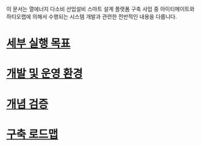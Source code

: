 이 문서는 열에너지 다소비 산업설비 스마트 설계 플랫폼 구축 사업 중 아이티메이트와 하티오랩에 의해서 수행되는 시스템 개발과 관련한 전반적인 내용을 다룹니다.

# [세부 실행 목표](./docs/concept.md)

# [개발 및 운영 환경](./docs/devops/index.md)

# [개념 검증](./docs/poc/index.md)

# [구축 로드맵](./docs/roadmap/index.md)
